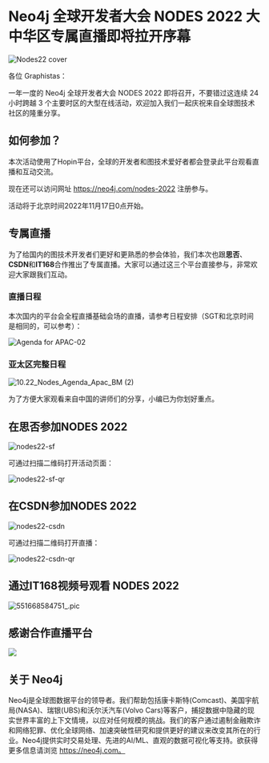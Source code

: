 # Neo4j 全球开发者大会 NODES 2022 大中华区专属直播即将拉开序幕

![Nodes22 cover](nodes22-watch-partners/Nodes22%20cover.png)

各位 Graphistas：

一年一度的 Neo4j 全球开发者大会 NODES 2022 即将召开，不要错过这连续 24 小时跨越 3 个主要时区的大型在线活动，欢迎加入我们一起庆祝来自全球图技术社区的隆重分享。

## 如何参加？

本次活动使用了Hopin平台，全球的开发者和图技术爱好者都会登录此平台观看直播和互动交流。

现在还可以访问网址 <https://neo4j.com/nodes-2022> 注册参与。

活动将于北京时间2022年11月17日0点开始。

## 专属直播

为了给国内的图技术开发者们更好和更熟悉的参会体验，我们本次也跟**思否**、**CSDN**和**IT168**合作推出了专属直播。大家可以通过这三个平台直接参与，非常欢迎大家跟我们互动。

### 直播日程

本次国内的平台会全程直播基础会场的直播，请参考日程安排（SGT和北京时间是相同的，可以参考）：

![Agenda for APAC-02](nodes22-watch-partners/Agenda%20for%20APAC-02.png)

### 亚太区完整日程

![10.22_Nodes_Agenda_Apac_BM (2)](nodes22-watch-partners/10.22_Nodes_Agenda_Apac_BM%20(2).jpg)

为了方便大家观看来自中国的讲师们的分享，小编已为你划好重点。

## 在思否参加NODES 2022

![nodes22-sf](nodes22-watch-partners/nodes22-sf.png)

可通过扫描二维码打开活动页面：

![nodes22-sf-qr](nodes22-watch-partners/nodes22-sf-qr.png)

## 在CSDN参加NODES 2022

![nodes22-csdn](nodes22-watch-partners/nodes22-csdn.png)

可通过扫描二维码打开直播：

![nodes22-csdn-qr](nodes22-watch-partners/nodes22-csdn-qr.png)

## 通过IT168视频号观看 NODES 2022

![551668584751_.pic](nodes22-watch-partners/551668584751_.pic.jpg)

## 感谢合作直播平台

![](nodes22-watch-partners/nodes22-cn-lives.png)





## 关于 Neo4j

Neo4j是全球图数据平台的领导者。我们帮助包括康卡斯特(Comcast)、美国宇航局(NASA)、瑞银(UBS)和沃尔沃汽车(Volvo Cars)等客户，捕捉数据中隐藏的现实世界丰富的上下文情境，以应对任何规模的挑战。我们的客户通过遏制金融欺诈和网络犯罪、优化全球网络、加速突破性研究和提供更好的建议来改变其所在的行业。Neo4j提供实时交易处理、先进的AI/ML、直观的数据可视化等支持。欲获得更多信息请浏览 https://neo4j.com。
